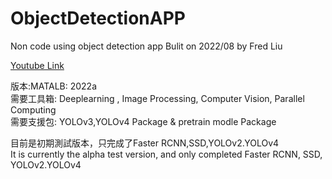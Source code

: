 # ObjectDetectionAPP
Non code using object detection app
Bulit on 2022/08 by Fred Liu

[Youtube Link]()  
  
版本:MATALB: 2022a  
需要工具箱: Deeplearning , Image Processing, Computer Vision, Parallel Computing  
需要支援包: YOLOv3,YOLOv4 Package & pretrain modle Package  
  
目前是初期測試版本，只完成了Faster RCNN,SSD,YOLOv2.YOLOv4  
It is currently the alpha test version, and only completed Faster RCNN, SSD, YOLOv2.YOLOv4